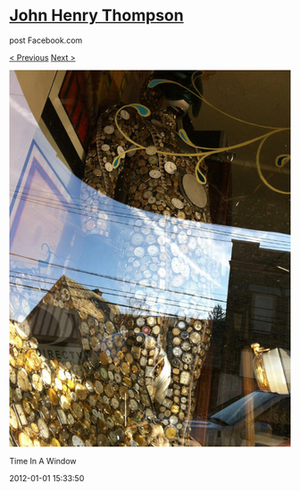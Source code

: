 # [John Henry Thompson](../README.md)
post Facebook.com

[< Previous](2012-01-01-6.md) [Next >](2012-01-01-8.md)

[![](../media/2012-01-01/Time-In-A-Window.jpg)](../README.md)

Time In A Window

2012-01-01 15:33:50